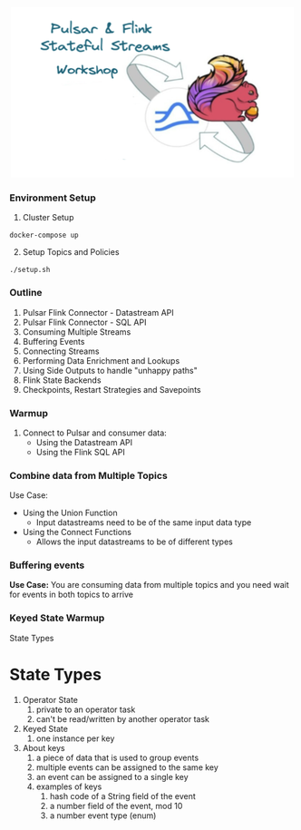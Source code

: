 <p align="center">
    <img src="images/logo.png" width="500" height="300">
</p>

### Environment Setup
1. Cluster Setup
```shell
docker-compose up
```

2. Setup Topics and Policies
```shell
./setup.sh
```

### Outline
1. Pulsar Flink Connector - Datastream API
2. Pulsar Flink Connector - SQL API
3. Consuming Multiple Streams
4. Buffering Events
5. Connecting Streams
6. Performing Data Enrichment and Lookups
7. Using Side Outputs to handle "unhappy paths"
8. Flink State Backends
9. Checkpoints, Restart Strategies and Savepoints

### Warmup
1. Connect to Pulsar and consumer data:
   - Using the Datastream API
   - Using the Flink SQL API

### Combine data from Multiple Topics
Use Case:

* Using the Union Function
  * Input datastreams need to be of the same input data type
* Using the Connect Functions
  * Allows the input datastreams to be of different types

### Buffering events
**Use Case:** You are consuming data from multiple topics and you need wait for events in both topics to arrive

### Keyed State Warmup
State Types


### 
State Types
===========
1. Operator State
   1. private to an operator task
   2. can't be read/written by another operator task
2. Keyed State
   1. one instance per key
3. About keys
   1. a piece of data that is used to group events
   2. multiple events can be assigned to the same key
   3. an event can be assigned to a single key
   4. examples of keys
      1. hash code of a String field of the event
      2. a number field of the event, mod 10
      3. a number event type (enum)